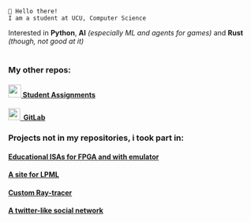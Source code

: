 ```
👋 Hello there!
I am a student at UCU, Computer Science
```

Interested in __Python__, __AI__ *(especially ML and agents for games)* and __Rust__ *(though, not good at it)*
<br><br>

### My other repos:
#### [<img src="https://cdn1.iconfinder.com/data/icons/science-and-education-2/44/hat-512.png" width="26rem"> Student Assignments](https://github.com/rhusiev-student)<br>
#### [<img src="https://images.ctfassets.net/xz1dnu24egyd/3FbNmZRES38q2Sk2EcoT7a/a290dc207a67cf779fc7c2456b177e9f/press-kit-icon.svg" width="24rem"> ᠌ GitLab](https://gitlab.com/rad1an)

### Projects not in my repositories, i took part in:
#### [Educational ISAs for FPGA and with emulator](https://github.com/monistode)
#### [A site for LPML](https://github.com/Sygmon)
#### [Custom Ray-tracer](https://github.com/triffois)
#### [A twitter-like social network](https://github.com/tristode/ads-ui)
